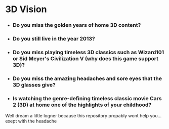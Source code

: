 # 3D Vision

- ### Do you miss the golden years of home 3D content?
- ### Do you still live in the year 2013?
- ### Do you miss playing timeless 3D classics such as Wizard101 or Sid Meyer's Civilization V (why does this game support 3D)?
- ### Do you miss the amazing headaches and sore eyes that the 3D glasses give?
- ### Is watching the genre-defining timeless classic movie Cars 2 (3D) at home one of the highlights of your childhood?

Well dream a little logner because this repository propably wont help you... exept with the headache

